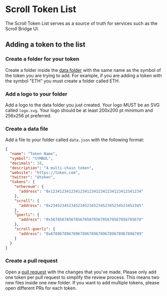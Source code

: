 # Scroll Token List

The Scroll Token List serves as a source of truth for services such as the Scroll Bridge UI.

## Adding a token to the list

### Create a folder for your token

Create a folder inside the [data folder](https://github.com/ethereum-optimism/ethereum-optimism.github.io/tree/master/data) with the same name as the symbol of the token you are trying to add. For example, if you are adding a token with the symbol "ETH" you must create a folder called ETH.

### Add a logo to your folder

Add a logo to the data folder you just created. Your logo MUST be an SVG called `logo.svg`. Your logo should be at least 200x200 pt minimum and 256x256 pt preferred.

### Create a data file

Add a file to your folder called `data.json` with the following format:

```json
{
  "name": "Token Name",
  "symbol": "SYMBOL",
  "decimals": 18,
  "description": "A multi-chain token",
  "website": "https://token.com",
  "twitter": "@token",
  "tokens": {
    "ethereum": {
      "address": "0x1234123412341234123412341234123412341234"
    },
    "scroll": {
      "address": "0x2345234523452345234523452345234523452345"
    },
    "goerli": {
      "address": "0x5678567856785678567856785678567856785678"
    },
    "scroll-goerli": {
      "address": "0x6789678967896789678967896789678967896789"
    }
  }
}
```

### Create a pull request

Open a [pull request](https://github.com/scroll-tech/token-list/pulls) with the changes that you've made. Please only add one token per pull request to simplify the review process. This means two new files inside one new folder. If you want to add multiple tokens, please open different PRs for each token.

